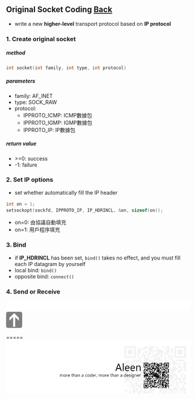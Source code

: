 ## Original Socket Coding [Back](./../socket.md)
- write a new **higher-level** transport protocol based on **IP protocol**

### 1. Create original socket

##### method
```c
int socket(int family, int type, int protocol)
```

##### parameters
- family: AF_INET
- type: SOCK_RAW
- protocol:
	- IPPROTO_ICMP: ICMP數據包
	- IPPROTO_IGMP: IGMP數據包
	- IPPROTO_IP: IP數據包

##### return value
- \>=0: success
- -1: failure

### 2. Set IP options
- set whether automatically fill the IP header

```c
int on = 1;
setsockopt(sockfd, IPPROTO_IP, IP_HDRINCL, &on, sizeof(on));
```

- on=0: 由協議自動填充
- on=1: 用戶程序填充

### 3. Bind
- if **IP_HDRINCL** has been set, ```bind()``` takes no effect, and you must fill each IP datagram by yourself
- local bind: ```bind()```
- opposite bind: ```connect()```

### 4. Send or Receive
<img src="./../../../../pic/pending.gif" onClick="return false;">
<a href="http://aleen42.github.io/" target="_blank" ><img src="./../../../../pic/gotop.png"></a>

=====
<a href="http://aleen42.github.io/" target="_blank" ><img src="./../../../../pic/tail.gif"></a>
